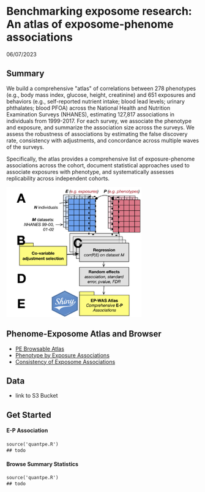 # Benchmarking exposome research: An atlas of exposome-phenome associations


06/07/2023

## Summary

We build a comprehensive "atlas" of correlations between 278 phenotypes (e.g., body mass index, glucose, height, creatinine) and 651 exposures and behaviors (e.g., self-reported nutrient intake; blood lead levels; urinary phthalates; blood PFOA) across the National Health and Nutrition Examination Surveys (NHANES), estimating 127,817 associations in individuals from 1999-2017. For each survey, we associate the phenotype and exposure, and summarize the association size across the surveys. We assess the robustness of associations by estimating the false discovery rate, consistency with adjustments, and concordance across multiple waves of the surveys.

Specifically, the atlas provides a comprehensive list of exposure-phenome associations across the cohort, document statistical approaches used to associate exposures with phenotype, and systematically assesses replicability across independent cohorts.

<img src="img/pe.png" width="70%" height="70%"/>

## Phenome-Exposome Atlas and Browser

-   [PE Browsable Atlas](http://apps.chiragjpgroup.org/pe_atlas/)
-   [Phenotype by Exposure Associations](rmd/pe.html)
-   [Consistency of Exposome Associations](rmd/consistency.html)

## Data

-   link to S3 Bucket

## Get Started

#### E-P Association

```{r}
source('quantpe.R')
## todo
```

#### Browse Summary Statistics

```{r}
source('quantpe.R')
## todo
```
